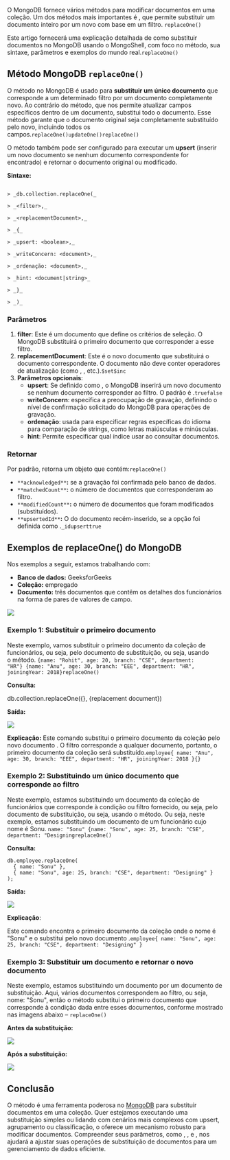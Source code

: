 O MongoDB fornece vários métodos para modificar documentos em uma coleção. Um dos métodos mais importantes é , que permite substituir um documento inteiro por um novo com base em um filtro. `replaceOne()`

Este artigo fornecerá uma explicação detalhada de como substituir documentos no MongoDB usando o MongoShell, com foco no método, sua sintaxe, parâmetros e exemplos do mundo real.`replaceOne()`

## Método MongoDB `replaceOne()`

O método no MongoDB é usado para **substituir um único documento** que corresponde a um determinado filtro por um documento completamente novo. Ao contrário do método, que nos permite atualizar campos específicos dentro de um documento, substitui todo o documento. Esse método garante que o documento original seja completamente substituído pelo novo, incluindo todos os campos.`replaceOne()updateOne()replaceOne()`

O método também pode ser configurado para executar um **upsert** (inserir um novo documento se nenhum documento correspondente for encontrado) e retornar o documento original ou modificado.

**Sintaxe:**
```

> _db.collection.replaceOne(_

> _<filter>,_

> _<replacementDocument>,_

> _{_

> _upsert: <boolean>,_

> _writeConcern: <document>,_

> _ordenação: <document>,_

> _hint: <document|string>_

> _}_

> _)_

```
### Parâmetros

1. **filter**: Este é um documento que define os critérios de seleção. O MongoDB substituirá o primeiro documento que corresponder a esse filtro.
2. **replacementDocument**: Este é o novo documento que substituirá o documento correspondente. O documento não deve conter operadores de atualização (como , , etc.).`$set$inc`
3. **Parâmetros opcionais**:
    - **upsert**: Se definido como , o MongoDB inserirá um novo documento se nenhum documento corresponder ao filtro. O padrão é .`truefalse`
    - **writeConcern**: especifica a preocupação de gravação, definindo o nível de confirmação solicitado do MongoDB para operações de gravação.
    - **ordenação**: usada para especificar regras específicas do idioma para comparação de strings, como letras maiúsculas e minúsculas.
    - **hint**: Permite especificar qual índice usar ao consultar documentos.

### Retornar

Por padrão, retorna um objeto que contém:`replaceOne()`

- `**acknowledged**`**:** se a gravação foi confirmada pelo banco de dados.
- `**matchedCount**`**:** o número de documentos que corresponderam ao filtro.
- `**modifiedCount**`**:** o número de documentos que foram modificados (substituídos).
- `**upsertedId**`**:** O do documento recém-inserido, se a opção foi definida como .`_idupserttrue`

## **Exemplos de replaceOne() do MongoDB**

Nos exemplos a seguir, estamos trabalhando com:

- **Banco de dados:** GeeksforGeeks
- **Coleção:** empregado
- **Documento:** três documentos que contêm os detalhes dos funcionários na forma de pares de valores de campo.

![](https://media.geeksforgeeks.org/wp-content/uploads/20200211070420/database-example-replaceone.jpg)

### Exemplo 1: Substituir o primeiro documento

Neste exemplo, vamos substituir o primeiro documento da coleção de funcionários, ou seja, pelo documento de substituição, ou seja, usando o método. `{name: "Rohit", age: 20, branch: "CSE", department: "HR"} {name: "Anu", age: 30, branch: "EEE", department: "HR", joiningYear: 2018}replaceOne()`

**Consulta:**

db.collection.replaceOne({}, {replacement document})

**Saída:**

![](https://media.geeksforgeeks.org/wp-content/uploads/20200211075411/replace-first-document.jpg)

**Explicação:** Este comando substitui o primeiro documento da coleção pelo novo documento . O filtro corresponde a qualquer documento, portanto, o primeiro documento da coleção será substituído.`employee{ name: "Anu", age: 30, branch: "EEE", department: "HR", joiningYear: 2018 }{}`

### Exemplo 2: Substituindo um único documento que corresponde ao filtro

Neste exemplo, estamos substituindo um documento da coleção de funcionários que corresponde à condição ou filtro fornecido, ou seja, pelo documento de substituição, ou seja, usando o método. Ou seja, neste exemplo, estamos substituindo um documento de um funcionário cujo nome é Sonu. `name: "Sonu" {name: "Sonu", age: 25, branch: "CSE", department: "DesigningreplaceOne()`

**Consulta:**

```
db.employee.replaceOne(
  { name: "Sonu" },
  { name: "Sonu", age: 25, branch: "CSE", department: "Designing" }
);
```

**Saída:**

![](https://media.geeksforgeeks.org/wp-content/uploads/20200211080129/replace-document.jpg)

**Explicação**:

Este comando encontra o primeiro documento da coleção onde o nome é "Sonu" e o substitui pelo novo documento .`employee{ name: "Sonu", age: 25, branch: "CSE", department: "Designing" }`

### Exemplo 3: Substituir um documento e retornar o novo documento

Neste exemplo, estamos substituindo um documento por um documento de substituição. Aqui, vários documentos correspondem ao filtro, ou seja, nome: "Sonu", então o método substitui o primeiro documento que corresponde à condição dada entre esses documentos, conforme mostrado nas imagens abaixo – `replaceOne()`

**Antes da substituição:**

![](https://media.geeksforgeeks.org/wp-content/uploads/20200216174440/replacing-document-1.jpg)

**Após a substituição:**

![](https://media.geeksforgeeks.org/wp-content/uploads/20200216174459/replacing-document-2.jpg)

## Conclusão

O método é uma ferramenta poderosa no [MongoDB](https://www.geeksforgeeks.org/mongodb-an-introduction/) para substituir documentos em uma coleção. Quer estejamos executando uma substituição simples ou lidando com cenários mais complexos com upsert, agrupamento ou classificação, o oferece um mecanismo robusto para modificar documentos. Compreender seus parâmetros, como , , e , nos ajudará a ajustar suas operações de substituição de documentos para um gerenciamento de dados eficiente.